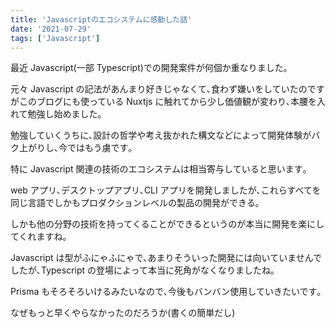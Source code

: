 ```yaml
---
title: 'Javascriptのエコシステムに感動した話'
date: '2021-07-29'
tags: ['Javascript']
---
```


最近 Javascript(一部 Typescript)での開発案件が何個か重なりました｡

元々 Javascript の記法があんまり好きじゃなくて､食わず嫌いをしていたのですがこのブログにも使っている Nuxtjs に触れてから少し価値観が変わり､本腰を入れて勉強し始めました｡

勉強していくうちに､設計の哲学や考え抜かれた構文などによって開発体験がバク上がりし､今ではもう虜です｡

特に Javascript 関連の技術のエコシステムは相当寄与していると思います｡

web アプリ､デスクトップアプリ､CLI アプリを開発しましたが､これらすべてを同じ言語でしかもプロダクションレベルの製品の開発ができる｡

しかも他の分野の技術を持ってくることができるというのが本当に開発を楽にしてくれますね｡

Javascript は型がふにゃふにゃで､あまりそういった開発には向いていませんでしたが､Typescript の登場によって本当に死角がなくなりましたね｡

Prisma もそろそろいけるみたいなので､今後もバンバン使用していきたいです｡

なぜもっと早くやらなかったのだろうか(書くの簡単だし)

